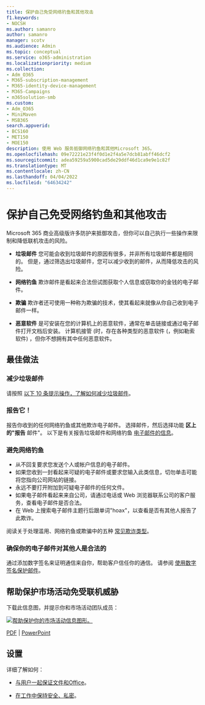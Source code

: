 ```yaml
---
title: 保护自己免受网络钓鱼和其他攻击
f1.keywords:
- NOCSH
ms.author: samanro
author: samanro
manager: scotv
ms.audience: Admin
ms.topic: conceptual
ms.service: o365-administration
ms.localizationpriority: medium
ms.collection:
- Adm_O365
- M365-subscription-management
- M365-identity-device-management
- M365-Campaigns
- m365solution-smb
ms.custom:
- Adm_O365
- MiniMaven
- MSB365
search.appverid:
- BCS160
- MET150
- MOE150
description: 使用 Web 服务抵御网络钓鱼和其他Microsoft 365。
ms.openlocfilehash: 09e72221e23f4f0d1e2f4a5e7dcb81abff46dcf2
ms.sourcegitcommit: adea59259a5900cad5de29ddf46d1ca9e9e1c82f
ms.translationtype: MT
ms.contentlocale: zh-CN
ms.lasthandoff: 04/04/2022
ms.locfileid: "64634242"
---
```

# <a name="protect-yourself-against-phishing-and-other-attacks"></a>保护自己免受网络钓鱼和其他攻击

Microsoft 365 商业高级版许多防护来抵御攻击，但你可以自己执行一些操作来限制和降低联机攻击的风险。

- **垃圾邮件** 您可能会收到垃圾邮件的原因有很多，并非所有垃圾邮件都是相同的。 但是，通过筛选出垃圾邮件，您可以减少收到的邮件，从而降低攻击的风险。

- **网络钓鱼** 欺诈邮件是看起来合法但试图获取个人信息或窃取你的金钱的电子邮件。

- **欺骗** 欺诈者还可使用一种称为欺骗的技术，使其看起来就像从你自己收到电子邮件一样。 

- **恶意软件** 是可安装在您的计算机上的恶意软件，通常在单击链接或通过电子邮件打开文档后安装。 计算机接管 (时，存在各种类型的恶意软件 (，例如勒索软件) ，但你不想拥有其中任何恶意软件。 

## <a name="best-practices"></a>最佳做法

### <a name="reduce-spam-mail"></a>减少垃圾邮件

请按照 [以下 10 条提示操作，了解如何减少垃圾邮件](https://support.microsoft.com/office/10-tips-on-how-to-help-reduce-spam-55f756e8-688b-41c3-a086-8f68ccc592f6)。

### <a name="report-it"></a>报告它！

报告你收到的任何网络钓鱼或其他欺诈电子邮件。 选择邮件，然后选择功能 **区上的"报告** 邮件"。
以下是有关报告垃圾邮件和网络钓鱼 [电子邮件的信息](https://support.office.com/article/Use-the-Report-Message-add-in-b5caa9f1-cdf3-4443-af8c-ff724ea719d2)。

### <a name="avoid-phishing"></a>避免网络钓鱼

- 从不回复要求您发送个人或帐户信息的电子邮件。
- 如果您收到一封看起来可疑的电子邮件或要求您输入此类信息，切勿单击可能将您指向公司网站的链接。
- 永远不要打开附加到可疑电子邮件的任何文件。
- 如果电子邮件看起来来自公司，请通过电话或 Web 浏览器联系公司的客户服务，查看电子邮件是否合法。
- 在 Web 上搜索电子邮件主题行后跟单词"hoax"，以查看是否有其他人报告了此欺诈。

阅读关于处理滥用、网络钓鱼或欺骗中的五种 [常见欺诈类型](https://support.office.com/article/Deal-with-abuse-phishing-or-spoofing-in-Outlook-com-0d882ea5-eedc-4bed-aebc-079ffa1105a3)。

### <a name="make-sure-your-emails-look-legitimate-to-others"></a>确保你的电子邮件对其他人是合法的

通过添加数字签名来证明通信来自你，帮助客户信任你的通信。 请参阅 [使用数字签名保护邮件](https://support.office.com/article/secure-messages-by-using-a-digital-signature-549ca2f1-a68f-4366-85fa-b3f4b5856fc6)。

## <a name="help-protect-your-campaign-from-online-threats"></a>帮助保护市场活动免受联机威胁

下载此信息图，并提示你和市场活动团队成员：

[![帮助保护你的市场活动信息图形。](../media/M365-Campaigns-WhatCanUsersDoToSecure-358x201.png)](https://download.microsoft.com/download/f/c/5/fc58bc0c-773a-4ac8-a232-6f986f61ef58/M365CampaignsWhatCanUsersDoToSecure.pdf)

[PDF](https://download.microsoft.com/download/f/c/5/fc58bc0c-773a-4ac8-a232-6f986f61ef58/M365CampaignsWhatCanUsersDoToSecure.pdf) | [PowerPoint](https://download.microsoft.com/download/f/c/5/fc58bc0c-773a-4ac8-a232-6f986f61ef58/M365CampaignsWhatCanUsersDoToSecure.pptx)

## <a name="set-it-up"></a>设置

详细了解如何：

- [与用户一起保证文件和Office](https://support.microsoft.com/en-us/office/keep-your-files-and-communications-safe-with-office-c4ddc381-7395-42da-887c-8836a3bb975f)。

- [在工作中保持安全、私密](https://support.office.com/article/stay-secure-and-private-at-work-104c7d91-b25a-453d-beee-ba64b6c6fc2d)。
  
